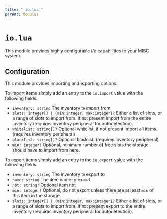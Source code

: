```yaml
---
title: "`io.lua`"
parent: Modules
---
```


# `io.lua`

This module provides highly configurable i/o capabilities to your MISC system.

## Configuration

This module provides importing and exporting options.

To import items simply add an entry to the `io.import` value with the following fields.

- `inventory: string` The inventory to import from
- `slots: integer[] | {min:integer, max:integer}?` Either a list of slots, or a range of slots to import from. If not present import from the entire inventory (requires inventory peripheral for autodetection).
- `whitelist: string[]?` Optional whitelist, if not present import all items. (requires inventory peripheral)
- `blacklist: string[]?` Optional blacklist. (requires inventory peripheral)
- `min: integer?` Optional, minimum number of free slots the storage should have to import from here.

To export items simply add an entry to the `io.export` value with the following fields

- `inventory: string` The inventory to export to
- `name: string` The item name to export
- `nbt: string?` Optional item nbt
- `min: integer?` Optional, do not export unless there are at least `min` of this item in the storage.
- `slots: integer[] | {min:integer, max:integer}?` Either a list of slots, or a range of slots to import from. If not present export to the entire inventory (requires inventory peripheral for autodetection).
